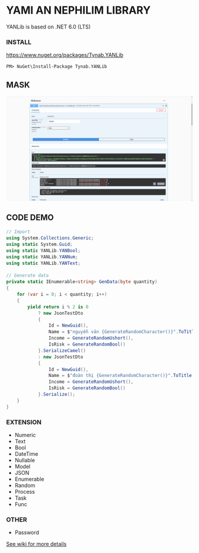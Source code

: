 # YAMI AN NEPHILIM LIBRARY
YANLib is based on .NET 6.0 (LTS)

### INSTALL
https://www.nuget.org/packages/Tynab.YANLib
```
PM> NuGet\Install-Package Tynab.YANLib
```

## MASK
<p align="center">
<img src="https://github.com/Tynab/YANLib/blob/main/pic/0.jpg"></img>
</p>

## CODE DEMO
```c#
// Import
using System.Collections.Generic;
using static System.Guid;
using static YANLib.YANBool;
using static YANLib.YANNum;
using static YANLib.YANText;

// Generate data
private static IEnumerable<string> GenData(byte quantity)
{
    for (var i = 0; i < quantity; i++)
    {
        yield return i % 2 is 0
            ? new JsonTestDto
            {
                Id = NewGuid(),
                Name = $"nguyễn văn {GenerateRandomCharacter()}".ToTitle(),
                Income = GenerateRandomUshort(),
                IsRisk = GenerateRandomBool()
            }.SerializeCamel()
            : new JsonTestDto
            {
                Id = NewGuid(),
                Name = $"đoàn thị {GenerateRandomCharacter()}".ToTitle(),
                Income = GenerateRandomUshort(),
                IsRisk = GenerateRandomBool()
            }.Serialize();
    }
}
```

### EXTENSION
- Numeric
- Text
- Bool
- DateTime
- Nullable
- Model
- JSON
- Enumerable
- Random
- Process
- Task
- Func

### OTHER
- Password

[See wiki for more details](https://github.com/Tynab/YANLib/wiki)